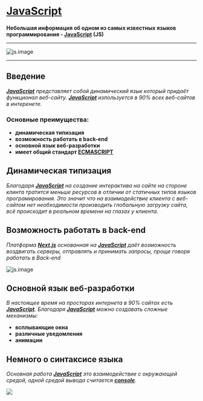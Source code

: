 # **[JavaScript]()**
**Небольшая информация об одном из самых известных языков программирования - **[JavaScript]()** (JS)**

---

![js.image](https://www.infoworld.com/wp-content/uploads/2024/06/shutterstock_1361674454-100939444-orig.jpg?quality=50&strip=all)

---

## Введение

***[JavaScript]()** представляет собой динамический язык который придаёт функционал веб-сайту. **[JavaScript]()** изпользуется в 90% всех веб-сайтов в интеренете.*

### Основные преимущества: 
- **динамическая типизация**
- **возможность работать в back-end**
- **основной язык веб-разработки**
- **имеет общий стандарт **[ECMASCRIPT]()****

## Динамическая типизация

*Благодаря **[JavaScript]()** на создание интерактива на сайте на стороне клинта тратится меньше ресурсов в отличии от статичных типов языков програмирования. Это значит что на взаимодействие клиента с веб-сайтом нет необходимости производить глобальную загрузку сайта, всё происходит в реальном времени на глазах у клиента.*

## Возможность работать в back-end

*Платформа **[Next.js]()** основанная на **[JavaScript]()** даёт возможность воздвигать серверы, отправлять и принимать запросы, проще говоря работать в Back-end*

![js.image](https://eurobyte.ru/img/articles/chto-takoe-javascript/image9.jpg)

## Основной язык веб-разработки

*В настоящее время на просторах интернета в 90% сайтах есть **[JavaScript]()**. Благодаря **[JavaScript]()** можно создавать сложные механизмы:*
- **всплывающие окна**
- **различные уведомления**
- **анимации**

## Немного о синтаксисе языка

*Основная работа ****[JavaScript]()**** это взаимодействие с окружающей средой, одной средой вывода считается **[console]()***.

![](https://ultimatecourses.com/assets/course/javascript/basics-f7dfd5926ce1de980fbaa52e96432562c1dfb8cd5ed6571b78c1dc831cc53aa8.jpg)
